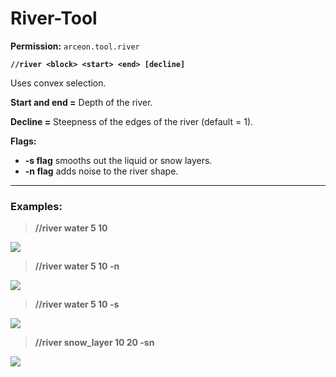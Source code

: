 # River-Tool

**Permission:** `arceon.tool.river`

**`//river <block> <start> <end> [decline]`**

Uses convex selection.

**Start and end =** Depth of the river.

**Decline =** Steepness of the edges of the river (default = 1).

**Flags:**

* **-s flag** smooths out the liquid or snow layers.
* **-n flag** adds noise to the river shape.

***

### **Examples:**

> **//river water 5 10**

![](https://i.imgur.com/q19wxdl.png)

> **//river water 5 10 -n**

![](https://i.imgur.com/aopcmrQ.png)

> **//river water 5 10 -s**

![](https://i.imgur.com/vrJ9ga0.png)

> **//river snow\_layer 10 20 -sn**

![](https://i.imgur.com/KOXjxsu.png)
